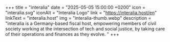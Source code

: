 +++
title = "interalia"
date = "2025-05-05 15:00:00 +0200"
icon = "interalia.svg"
iconAlt = "Interalia Logo"
link = "https://interalia.host/en"
linkText = "interalia.host"
img = "interalia-thumb.webp"
description = "interalia is a Germany-based fiscal host, empowering members of civil society working at the intersection of tech and social justice, by taking care of their operations and finances as they evolve. "
+++